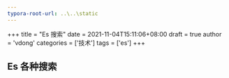 ```yaml
---
typora-root-url: ..\..\static
---
```


+++
title = "Es 搜索"
date = 2021-11-04T15:11:06+08:00
draft = true
author = 'vdong'
categories = ['技术'] 
tags = ['es']
+++

## Es 各种搜索

